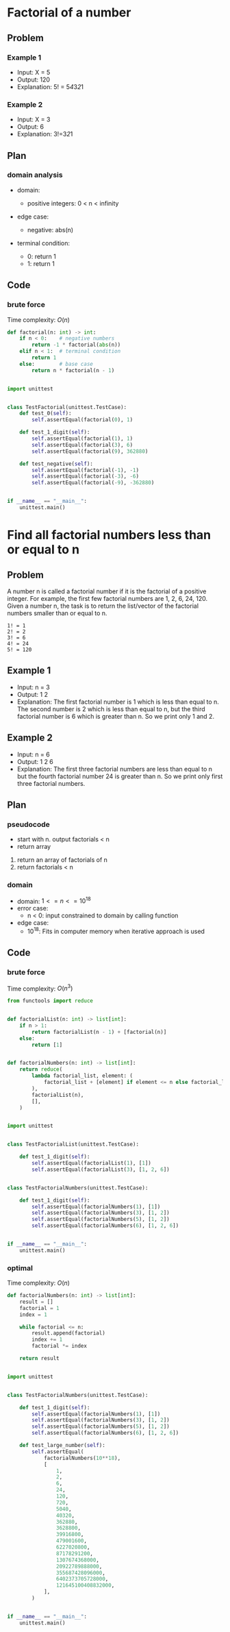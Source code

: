 # Factorial of a number

## Problem

### Example 1

- Input: X = 5
- Output: 120
- Explanation: 5! = 5*4*3*2*1

### Example 2

- Input: X = 3
- Output: 6
- Explanation: 3!=3*2*1

## Plan

### domain analysis

- domain:

  - positive integers: 0 < n < infinity

- edge case:

  - negative: abs(n)

- terminal condition:
  - 0: return 1
  - 1: return 1

## Code

### brute force

Time complexity: $O(n)$

```python
def factorial(n: int) -> int:
    if n < 0:    # negative numbers
        return -1 * factorial(abs(n))
    elif n < 1:  # terminal condition
        return 1
    else:        # base case
        return n * factorial(n - 1)


import unittest


class TestFactorial(unittest.TestCase):
    def test_0(self):
        self.assertEqual(factorial(0), 1)

    def test_1_digit(self):
        self.assertEqual(factorial(1), 1)
        self.assertEqual(factorial(3), 6)
        self.assertEqual(factorial(9), 362880)

    def test_negative(self):
        self.assertEqual(factorial(-1), -1)
        self.assertEqual(factorial(-3), -6)
        self.assertEqual(factorial(-9), -362880)


if __name__ == "__main__":
    unittest.main()

```

# Find all factorial numbers less than or equal to n

## Problem

A number n is called a factorial number if it is the factorial of a positive integer. For example, the first few factorial numbers are 1, 2, 6, 24, 120. Given a number n, the task is to return the list/vector of the factorial numbers smaller than or equal to n.

```
1! = 1
2! = 2
3! = 6
4! = 24
5! = 120
```

## Example 1

- Input: n = 3
- Output: 1 2
- Explanation: The first factorial number is 1 which is less than equal to n. The second number is 2 which is less than equal to n, but the third factorial number is 6 which is greater than n. So we print only 1 and 2.

## Example 2

- Input: n = 6
- Output: 1 2 6
- Explanation: The first three factorial numbers are less than equal to n but the fourth factorial number 24 is greater than n. So we print only first three factorial numbers.

## Plan

### pseudocode

- start with n. output factorials < n
- return array

1. return an array of factorials of n
2. return factorials < n

### domain

- domain: $1 <= n <= 10^{18}$
- error case:
  - n < 0: input constrained to domain by calling function
- edge case:
  - $10^{18}$: Fits in computer memory when iterative approach is used

## Code

### brute force

Time complexity: $O(n^3)$

```python
from functools import reduce


def factorialList(n: int) -> list[int]:
    if n > 1:
        return factorialList(n - 1) + [factorial(n)]
    else:
        return [1]


def factorialNumbers(n: int) -> list[int]:
    return reduce(
        lambda factorial_list, element: (
            factorial_list + [element] if element <= n else factorial_list
        ),
        factorialList(n),
        [],
    )


import unittest


class TestFactorialList(unittest.TestCase):

    def test_1_digit(self):
        self.assertEqual(factorialList(1), [1])
        self.assertEqual(factorialList(3), [1, 2, 6])


class TestFactorialNumbers(unittest.TestCase):

    def test_1_digit(self):
        self.assertEqual(factorialNumbers(1), [1])
        self.assertEqual(factorialNumbers(3), [1, 2])
        self.assertEqual(factorialNumbers(5), [1, 2])
        self.assertEqual(factorialNumbers(6), [1, 2, 6])


if __name__ == "__main__":
    unittest.main()
```

### optimal

Time complexity: $O(n)$

```python
def factorialNumbers(n: int) -> list[int]:
    result = []
    factorial = 1
    index = 1

    while factorial <= n:
        result.append(factorial)
        index += 1
        factorial *= index

    return result


import unittest


class TestFactorialNumbers(unittest.TestCase):

    def test_1_digit(self):
        self.assertEqual(factorialNumbers(1), [1])
        self.assertEqual(factorialNumbers(3), [1, 2])
        self.assertEqual(factorialNumbers(5), [1, 2])
        self.assertEqual(factorialNumbers(6), [1, 2, 6])

    def test_large_number(self):
        self.assertEqual(
            factorialNumbers(10**18),
            [
                1,
                2,
                6,
                24,
                120,
                720,
                5040,
                40320,
                362880,
                3628800,
                39916800,
                479001600,
                6227020800,
                87178291200,
                1307674368000,
                20922789888000,
                355687428096000,
                6402373705728000,
                121645100408832000,
            ],
        )


if __name__ == "__main__":
    unittest.main()
```
